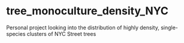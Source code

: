 # tree_monoculture_density_NYC
Personal project looking into the distribution of highly density, single-species clusters of NYC Street trees
